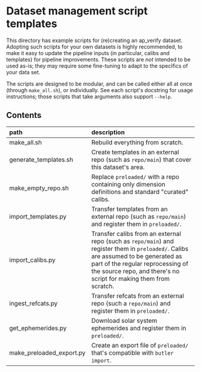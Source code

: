 Dataset management script templates
===================================

This directory has example scripts for (re)creating an ap_verify dataset.
Adopting such scripts for your own datasets is highly recommended, to make it easy to update the pipeline inputs (in particular, calibs and templates) for pipeline improvements.
These scripts are *not* intended to be used as-is; they may require some fine-tuning to adapt to the specifics of your data set.

The scripts are designed to be modular, and can be called either all at once (through `make_all.sh`), or individually.
See each script's docstring for usage instructions; those scripts that take arguments also support `--help`.

Contents
--------
path                     | description
:------------------------|:-----------------------------
make_all.sh              | Rebuild everything from scratch.
generate_templates.sh    | Create templates in an external repo (such as `repo/main`) that cover this dataset's area.
make_empty_repo.sh       | Replace `preloaded/` with a repo containing only dimension definitions and standard "curated" calibs.
import_templates.py      | Transfer templates from an external repo (such as `repo/main`) and register them in `preloaded/`.
import_calibs.py         | Transfer calibs from an external repo (such as `repo/main`) and register them in `preloaded/`. Calibs are assumed to be generated as part of the regular reprocessing of the source repo, and there's no script for making them from scratch.
ingest_refcats.py        | Transfer refcats from an external repo (such a `repo/main`) and register them in `preloaded/`.
get_ephemerides.py       | Download solar system ephemerides and register them in `preloaded/`.
make_preloaded_export.py | Create an export file of `preloaded/` that's compatible with `butler import`.
